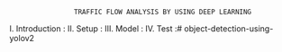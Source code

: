 					TRAFFIC FLOW ANALYSIS BY USING DEEP LEARNING

I. Introduction :
II. Setup 		:
III. Model 		: 
IV. Test		:# object-detection-using-yolov2
